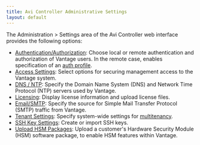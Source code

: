 ```yaml
---
title: Avi Controller Administrative Settings
layout: default
---
```

The Administration &gt; Settings area of the Avi Controller web interface provides the following options:

* <a href="/docs/17.1/overview-of-account-management">Authentication/Authorization</a>: Choose local or remote authentication and authorization of Vantage users. In the remote case, enables specification of an <a href="/docs/17.1/auth-profile">auth profile</a>.
* <a href="/docs/17.1/access-settings-for-clients-of-the-avi-controller">Access Settings</a>: Select options for securing management access to the Vantage system.
* <a href="/docs/17.1/dns-ntp-settings">DNS / NTP</a>: Specify the Domain Name System (DNS) and Network Time Protocol (NTP) servers used by Vantage.
* <a href="/docs/17.1/avi-vantage-license-management">Licensing</a>: Display license information and upload license files.
* <a href="/docs/17.1/email-smtp">Email/SMTP</a>: Specify the source for Simple Mail Transfer Protocol (SMTP) traffic from Vantage.
* <a href="/docs/17.1/tenants">Tenant Settings</a>: Specify system-wide settings for <a href="/docs/17.1/tenants">multitenancy</a>.
* <a href="/docs/17.1/ssh-users-and-keys">SSH Key Settings</a>: Create or import SSH keys.
* <a href="/docs/17.1/upload-hsm-pkg">Upload HSM Packages</a>: Upload a customer's Hardware Security Module (HSM) software package, to enable HSM features within Vantage. 